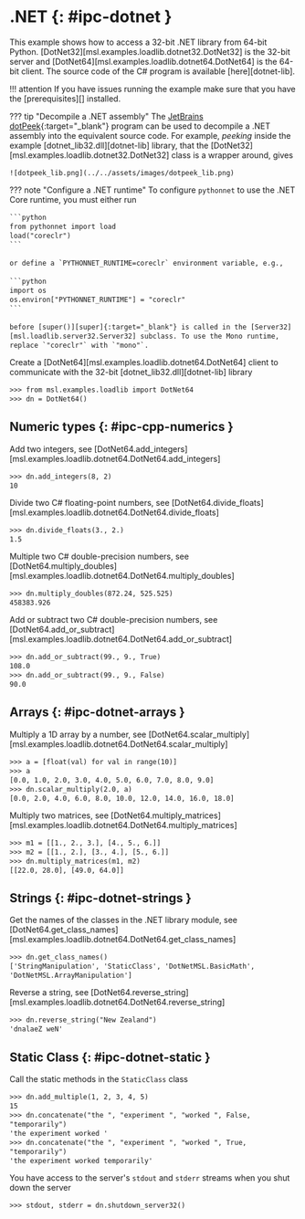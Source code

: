 # .NET {: #ipc-dotnet }

This example shows how to access a 32-bit .NET library from 64-bit Python. [DotNet32][msl.examples.loadlib.dotnet32.DotNet32] is the 32-bit server and [DotNet64][msl.examples.loadlib.dotnet64.DotNet64] is the 64-bit client. The source code of the C# program is available [here][dotnet-lib].

!!! attention
    If you have issues running the example make sure that you have the [prerequisites][] installed.

??? tip "Decompile a .NET assembly"
    The [JetBrains dotPeek]{:target="_blank"} program can be used to decompile a .NET assembly into the equivalent source code. For example, *peeking* inside the example [dotnet_lib32.dll][dotnet-lib] library, that the [DotNet32][msl.examples.loadlib.dotnet32.DotNet32] class is a wrapper around, gives

    ![dotpeek_lib.png](../../assets/images/dotpeek_lib.png)


??? note "Configure a .NET runtime"
    To configure `pythonnet` to use the .NET Core runtime, you must either run

    ```python
    from pythonnet import load
    load("coreclr")
    ```

    or define a `PYTHONNET_RUNTIME=coreclr` environment variable, e.g.,

    ```python
    import os
    os.environ["PYTHONNET_RUNTIME"] = "coreclr"
    ```

    before [super()][super]{:target="_blank"} is called in the [Server32][msl.loadlib.server32.Server32] subclass. To use the Mono runtime, replace `"coreclr"` with `"mono"`.

Create a [DotNet64][msl.examples.loadlib.dotnet64.DotNet64] client to communicate with the 32-bit [dotnet_lib32.dll][dotnet-lib] library

<!-- invisible-code-block: pycon
>>> SKIP_IF_NOT_WINDOWS() or SKIP_IF_WINDOWS_GITHUB_ACTIONS()

-->

```pycon
>>> from msl.examples.loadlib import DotNet64
>>> dn = DotNet64()

```

## Numeric types {: #ipc-cpp-numerics }

Add two integers, see [DotNet64.add_integers][msl.examples.loadlib.dotnet64.DotNet64.add_integers]

```pycon
>>> dn.add_integers(8, 2)
10

```

Divide two C# floating-point numbers, see [DotNet64.divide_floats][msl.examples.loadlib.dotnet64.DotNet64.divide_floats]

```pycon
>>> dn.divide_floats(3., 2.)
1.5

```

Multiple two C# double-precision numbers, see [DotNet64.multiply_doubles][msl.examples.loadlib.dotnet64.DotNet64.multiply_doubles]

```pycon
>>> dn.multiply_doubles(872.24, 525.525)
458383.926

```

Add or subtract two C# double-precision numbers, see [DotNet64.add_or_subtract][msl.examples.loadlib.dotnet64.DotNet64.add_or_subtract]

```pycon
>>> dn.add_or_subtract(99., 9., True)
108.0
>>> dn.add_or_subtract(99., 9., False)
90.0

```

## Arrays {: #ipc-dotnet-arrays }

Multiply a 1D array by a number, see [DotNet64.scalar_multiply][msl.examples.loadlib.dotnet64.DotNet64.scalar_multiply]

```pycon
>>> a = [float(val) for val in range(10)]
>>> a
[0.0, 1.0, 2.0, 3.0, 4.0, 5.0, 6.0, 7.0, 8.0, 9.0]
>>> dn.scalar_multiply(2.0, a)
[0.0, 2.0, 4.0, 6.0, 8.0, 10.0, 12.0, 14.0, 16.0, 18.0]

```

Multiply two matrices, see [DotNet64.multiply_matrices][msl.examples.loadlib.dotnet64.DotNet64.multiply_matrices]

```pycon
>>> m1 = [[1., 2., 3.], [4., 5., 6.]]
>>> m2 = [[1., 2.], [3., 4.], [5., 6.]]
>>> dn.multiply_matrices(m1, m2)
[[22.0, 28.0], [49.0, 64.0]]

```

## Strings {: #ipc-dotnet-strings }

Get the names of the classes in the .NET library module, see [DotNet64.get_class_names][msl.examples.loadlib.dotnet64.DotNet64.get_class_names]

```pycon
>>> dn.get_class_names()
['StringManipulation', 'StaticClass', 'DotNetMSL.BasicMath', 'DotNetMSL.ArrayManipulation']

```

Reverse a string, see [DotNet64.reverse_string][msl.examples.loadlib.dotnet64.DotNet64.reverse_string]

```pycon
>>> dn.reverse_string("New Zealand")
'dnalaeZ weN'

```

## Static Class {: #ipc-dotnet-static }

Call the static methods in the `StaticClass` class

```pycon
>>> dn.add_multiple(1, 2, 3, 4, 5)
15
>>> dn.concatenate("the ", "experiment ", "worked ", False, "temporarily")
'the experiment worked '
>>> dn.concatenate("the ", "experiment ", "worked ", True, "temporarily")
'the experiment worked temporarily'

```

You have access to the server's `stdout` and `stderr` streams when you shut down the server

```pycon
>>> stdout, stderr = dn.shutdown_server32()

```

[JetBrains dotPeek]: https://www.jetbrains.com/decompiler/
